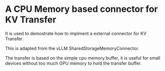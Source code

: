 # A CPU Memory based connector for KV Transfer

It is used to demostrate how to implment a external connector for KV Transfer.

This is adapted from the vLLM SharedStorageMemoryConnector.

The transfer is based on the simple cpu memory buffer, it is useful for small devices without too much GPU memory to hold the transfer buffer.